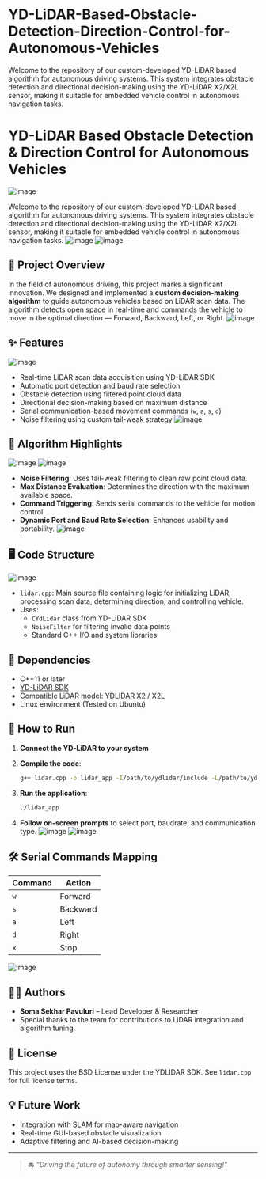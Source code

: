 # YD-LiDAR-Based-Obstacle-Detection-Direction-Control-for-Autonomous-Vehicles
Welcome to the repository of our custom-developed YD-LiDAR based algorithm for autonomous driving systems. This system integrates obstacle detection and directional decision-making using the YD-LiDAR X2/X2L sensor, making it suitable for embedded vehicle control in autonomous navigation tasks.
# YD-LiDAR Based Obstacle Detection & Direction Control for Autonomous Vehicles
![image](https://github.com/user-attachments/assets/5df06123-b22e-46bf-b855-6e56a9b8f16b)

Welcome to the repository of our custom-developed YD-LiDAR based algorithm for autonomous driving systems. This system integrates obstacle detection and directional decision-making using the YD-LiDAR X2/X2L sensor, making it suitable for embedded vehicle control in autonomous navigation tasks.
![image](https://github.com/user-attachments/assets/fb364521-b3db-4a79-96b0-7814598e1b5a)
![image](https://github.com/user-attachments/assets/4633241f-481d-4993-95c6-e894bd2102fb)

## 🚗 Project Overview

In the field of autonomous driving, this project marks a significant innovation. We designed and implemented a **custom decision-making algorithm** to guide autonomous vehicles based on LiDAR scan data. The algorithm detects open space in real-time and commands the vehicle to move in the optimal direction — Forward, Backward, Left, or Right.
![image](https://github.com/user-attachments/assets/e09b7832-700f-45bc-a54c-749bd5b8f0ec)

## ✨ Features
![image](https://github.com/user-attachments/assets/7bfa3e1b-9e46-455f-a3e3-d8fcad453915)

- Real-time LiDAR scan data acquisition using YD-LiDAR SDK
- Automatic port detection and baud rate selection
- Obstacle detection using filtered point cloud data
- Directional decision-making based on maximum distance
- Serial communication-based movement commands (`w`, `a`, `s`, `d`)
- Noise filtering using custom tail-weak strategy
![image](https://github.com/user-attachments/assets/6630e56f-76d8-4e4e-87d5-0089a4c7c814)

## 🧠 Algorithm Highlights
![image](https://github.com/user-attachments/assets/ade1d52a-8719-495a-9c05-c793301cd70b)
![image](https://github.com/user-attachments/assets/c06b2f7c-221f-4988-bf38-ce873bc8593f)

- **Noise Filtering**: Uses tail-weak filtering to clean raw point cloud data.
- **Max Distance Evaluation**: Determines the direction with the maximum available space.
- **Command Triggering**: Sends serial commands to the vehicle for motion control.
- **Dynamic Port and Baud Rate Selection**: Enhances usability and portability.
![image](https://github.com/user-attachments/assets/1a3a7816-416c-47e9-a1d6-6e110765d74c)

## 🖥️ Code Structure
![image](https://github.com/user-attachments/assets/c32ad27f-72d2-46f2-b9db-65990a188e14)

- `lidar.cpp`: Main source file containing logic for initializing LiDAR, processing scan data, determining direction, and controlling vehicle.
- Uses:
  - `CYdLidar` class from YD-LiDAR SDK
  - `NoiseFilter` for filtering invalid data points
  - Standard C++ I/O and system libraries

## 🔧 Dependencies

- C++11 or later
- [YD-LiDAR SDK](https://github.com/YDLIDAR/YDLidar-SDK)
- Compatible LiDAR model: YDLIDAR X2 / X2L
- Linux environment (Tested on Ubuntu)

## 🚀 How to Run

1. **Connect the YD-LiDAR to your system**
2. **Compile the code**:

    ```bash
    g++ lidar.cpp -o lidar_app -I/path/to/ydlidar/include -L/path/to/ydlidar/lib -lydlidar_sdk
    ```

3. **Run the application**:

    ```bash
    ./lidar_app
    ```

4. **Follow on-screen prompts** to select port, baudrate, and communication type.
![image](https://github.com/user-attachments/assets/ca79bf47-c97c-4d4c-919b-80ff908a1fc6)
![image](https://github.com/user-attachments/assets/20049101-7e05-436f-9073-83180ca666a6)

## 🛠 Serial Commands Mapping

| Command | Action    |
|---------|-----------|
| `w`     | Forward   |
| `s`     | Backward  |
| `a`     | Left      |
| `d`     | Right     |
| `x`     | Stop      |
![image](https://github.com/user-attachments/assets/fdf5b946-7786-4dbf-a01a-7fb2bccffd67)

## 👨‍💻 Authors

- **Soma Sekhar Pavuluri** – Lead Developer & Researcher  
- Special thanks to the team for contributions to LiDAR integration and algorithm tuning.

## 📜 License

This project uses the BSD License under the YDLIDAR SDK. See `lidar.cpp` for full license terms.

## 💡 Future Work

- Integration with SLAM for map-aware navigation
- Real-time GUI-based obstacle visualization
- Adaptive filtering and AI-based decision-making

---

> 🚘 *"Driving the future of autonomy through smarter sensing!"*
